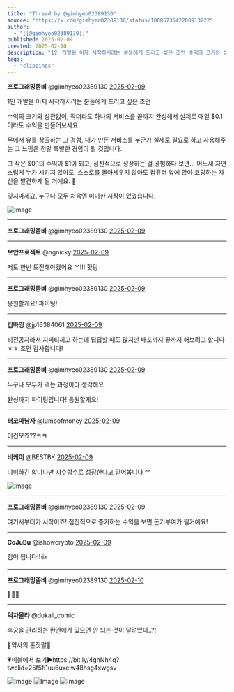 ```yaml
---
title: "Thread by @gimhyeo02389130"
source: "https://x.com/gimhyeo02389130/status/1888573542280913222"
author:
  - "[[@gimhyeo02389130]]"
published: 2025-02-09
created: 2025-02-10
description: "1인 개발을 이제 시작하시려는 분들에게 드리고 싶은 조언 수익의 크기와 상관없이, 작더라도 하나의 서비스를 끝까지 완성해서 실제로 매일 $0.1이라도 수익을 만들어보세요. 무에서 유를 창출하는 그 경험, 내가 만든 서비스를 누군가 실제로 필"
tags:
  - "clippings"
---
```

**프로그래밍좀비** @gimhyeo02389130 [2025-02-09](https://x.com/gimhyeo02389130/status/1888573542280913222)

1인 개발을 이제 시작하시려는 분들에게 드리고 싶은 조언

수익의 크기와 상관없이, 작더라도 하나의 서비스를 끝까지 완성해서 실제로 매일 $0.1이라도 수익을 만들어보세요.

무에서 유를 창출하는 그 경험, 내가 만든 서비스를 누군가 실제로 필요로 하고 사용해주는 그 느낌은 정말 특별한 경험이 될 것입니다.

그 작은 $0.1의 수익이 $1이 되고, 점진적으로 성장하는 걸 경험하다 보면... 어느새 자연스럽게 누가 시키지 않아도, 스스로를 몰아세우지 않아도 컴퓨터 앞에 앉아 코딩하는 자신을 발견하게 될 거예요. 🚀

잊지마세요, 누구나 모두 처음엔 미미한 시작이 있었습니다.

![Image](https://pbs.twimg.com/media/GjWPn1ibkAAx-X4?format=png&name=large)

---

**프로그래밍좀비** @gimhyeo02389130 [2025-02-09](https://x.com/gimhyeo02389130/status/1888583068883313145)

---

**보안프로젝트** @ngnicky [2025-02-09](https://x.com/ngnicky/status/1888597108460241054)

저도 한번 도전해야겠어요 ^^!!! 홧팅

---

**프로그래밍좀비** @gimhyeo02389130 [2025-02-09](https://x.com/gimhyeo02389130/status/1888597200386818229)

응원할게요! 파이팅!

---

**킵바잉** @jp16384061 [2025-02-09](https://x.com/jp16384061/status/1888598103147917791)

비전공자라서 지피티끼고 하는데 답답할 때도 많지만 배포까지 끝까지 해보려고 합니다ㅎㅎ 조언 감사합니다!

---

**프로그래밍좀비** @gimhyeo02389130 [2025-02-09](https://x.com/gimhyeo02389130/status/1888599537041961287)

누구나 모두가 겪는 과정이라 생각해요

완성까지 파이팅입니다! 응원할게요!

---

**터코마남자** @lumpofmoney [2025-02-09](https://x.com/lumpofmoney/status/1888726027020693749)

이건모죠??ㅋㅋ

---

**비케이** @BESTBK [2025-02-09](https://x.com/BESTBK/status/1888576128803364924)

미미하긴 합니다만 지수함수로 성장한다고 믿어봅니다 ^^

![Image](https://pbs.twimg.com/media/GjWR-oSa0AA8C-1?format=jpg&name=large)

---

**프로그래밍좀비** @gimhyeo02389130 [2025-02-09](https://x.com/gimhyeo02389130/status/1888582975102857495)

여기서부터가 시작이죠! 점진적으로 증가하는 수익을 보면 돈기부여가 될거예요!

---

**CoJuBu** @ishowcrypto [2025-02-09](https://x.com/ishowcrypto/status/1888607355283329287)

힘이 됩니다!!👍

---

**프로그래밍좀비** @gimhyeo02389130 [2025-02-10](https://x.com/gimhyeo02389130/status/1888743800459423903)

💪💪💪

---

**덕차올라** @dukall\_comic

후궁을 관리하는 환관에게 있으면 안 되는 것이 달려있다..?!

🌿약사의 혼잣말🌿

💗미블에서 보기▶️https://bit.ly/4gnNh4q?twclid=25f5fi1uu6uxeiw48hsg4xwgsv

![Image](https://pbs.twimg.com/media/Gi17hZ9aoAA19aL?format=jpg&name=large) ![Image](https://pbs.twimg.com/media/Gi17hatboAAZhIs?format=jpg&name=large) ![Image](https://pbs.twimg.com/media/Gi17hbeaIAAX7eJ?format=jpg&name=large)